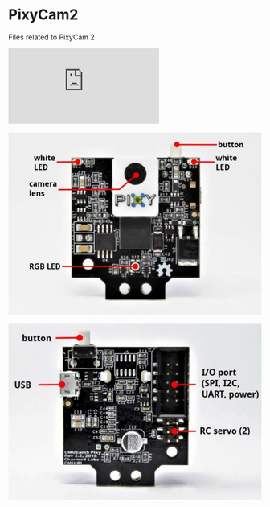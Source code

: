 # PixyCam2
Files related to PixyCam 2


![Image description](https://docs.pixycam.com/wiki/lib/exe/fetch.php?cache=&media=wiki:img:pixy2_in_hand-300px.jpg)
            
            
![Front](pixy2_front_labeled.jpg)


![Back1](pixy2_back_labeled.jpg)





